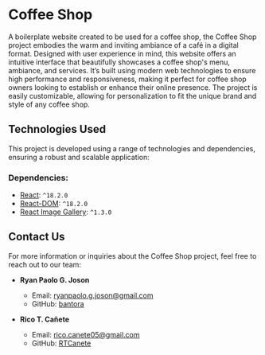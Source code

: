 # Coffee Shop

A boilerplate website created to be used for a coffee shop, the Coffee Shop project embodies the warm and inviting ambiance of a café in a digital format. Designed with user experience in mind, this website offers an intuitive interface that beautifully showcases a coffee shop's menu, ambiance, and services. It’s built using modern web technologies to ensure high performance and responsiveness, making it perfect for coffee shop owners looking to establish or enhance their online presence. The project is easily customizable, allowing for personalization to fit the unique brand and style of any coffee shop.

## Technologies Used

This project is developed using a range of technologies and dependencies, ensuring a robust and scalable application:

### Dependencies:
- [React](https://reactjs.org/): `^18.2.0`
- [React-DOM](https://reactjs.org/docs/react-dom.html): `^18.2.0`
- [React Image Gallery](https://www.npmjs.com/package/react-image-gallery): `^1.3.0`

## Contact Us

For more information or inquiries about the Coffee Shop project, feel free to reach out to our team:

- **Ryan Paolo G. Joson**
  - Email: [ryanpaolo.g.joson@gmail.com](mailto:ryanpaolo.g.joson@gmail.com)
  - GitHub: [bantora](https://github.com/bantora)

- **Rico T. Cañete**
  - Email: [rico.canete05@gmail.com](mailto:rico.canete05@gmail.com)
  - GitHub: [RTCanete](https://github.com/RTCanete)
